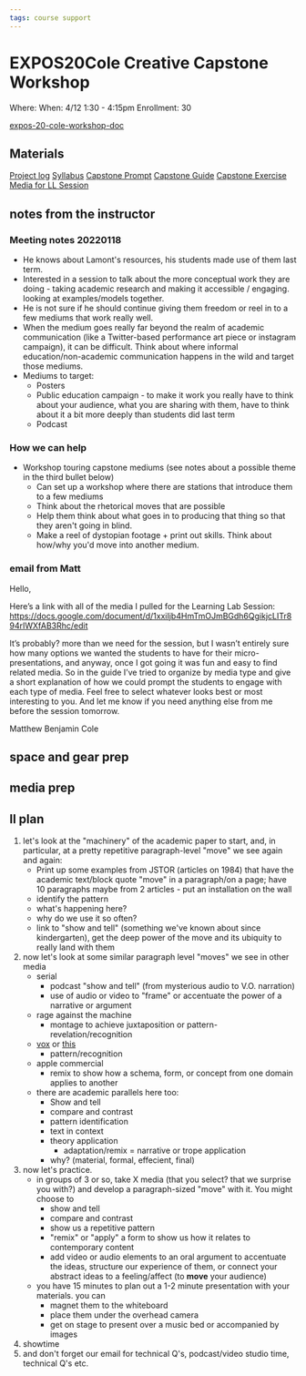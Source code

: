 ```yaml
---
tags: course support
---
```

# EXPOS20Cole Creative Capstone Workshop

Where:
When: 4/12 1:30 - 4:15pm
Enrollment: 30

[expos-20-cole-workshop-doc](/ltPxkmM6R3mGKgTw_P2HGA)

## Materials
[Project log](https://docs.google.com/document/d/1o3FOdjkXRKoDC_IAjD5-VnVFES9jU-vmNIKP5eT0ua8/edit#heading=h.nzo7qp86g0pw)
[Syllabus](https://airtable.com/appOgUGNrRPyW0xRm/tblF0oKLCPhK6TnAe/viwrviYbXixQ3fPBS/recQ5D2jlSJPYgWPI/flde6CJXApRaFoOpC/attIF6s54hdpK97HX?blocks=hide)
[Capstone Prompt](https://docs.google.com/document/d/1JyYx8ba9QNDGvn9MJamvcqZa5we3e6Fw/edit?usp=sharing&ouid=114907127237527380532&rtpof=true&sd=true)
[Capstone Guide](https://docs.google.com/document/d/1moajFFD9HUXJneqSDMSdoerg-qoCN5V-/edit?usp=sharing&ouid=114907127237527380532&rtpof=true&sd=true)
[Capstone Exercise](https://docs.google.com/presentation/d/1rXMIBQ03kXr78g5JzV8lmWV7rwJWEpXk/edit?usp=sharing&ouid=114907127237527380532&rtpof=true&sd=true)
[Media for LL Session](https://docs.google.com/document/d/1xxiIjb4HmTmOJmBGdh6QgikjcLITr894rIWXfAB3Rhc/edit)


## notes from the instructor
### Meeting notes 20220118
* He knows about Lamont's resources, his students made use of them last term.
* Interested in a session to talk about the more conceptual work they are doing - taking academic research and making it accessible / engaging. looking at examples/models together.
* He is not sure if he should continue giving them freedom or reel in to a few mediums that work really well.
* When the medium goes really far beyond the realm of academic communication (like a Twitter-based performance art piece or instagram campaign), it can be difficult. Think about where informal education/non-academic communication happens in the wild and target those mediums.
* Mediums to target:
    * Posters
    * Public education campaign - to make it work you really have to think about your audience, what you are sharing with them, have to think about it a bit more deeply than students did last term
    * Podcast

### How we can help
* Workshop touring capstone mediums (see notes about a possible theme in the third bullet below)
    * Can set up a workshop where there are stations that introduce them to a few mediums
    * Think about the rhetorical moves that are possible
    * Help them think about what goes in to producing that thing so that they aren't going in blind.
    * Make a reel of dystopian footage + print out skills. Think about how/why you'd move into another medium.

### email from Matt
Hello,

Here’s a link with all of the media I pulled for the Learning Lab Session: https://docs.google.com/document/d/1xxiIjb4HmTmOJmBGdh6QgikjcLITr894rIWXfAB3Rhc/edit

It’s probably? more than we need for the session, but I wasn’t entirely sure how many options we wanted the students to have for their micro-presentations, and anyway, once I got going it was fun and easy to find related media. So in the guide I’ve tried to organize by media type and give a short explanation of how we could prompt the students to engage with each type of media. Feel free to select whatever looks best or most interesting to you. And let me know if you need anything else from me before the session tomorrow.

Matthew Benjamin Cole

## space and gear prep
## media prep
## ll plan

1. let's look at the "machinery" of the academic paper to start, and, in particular, at a pretty repetitive paragraph-level "move" we see again and again:
    - Print up some examples from JSTOR (articles on 1984) that have the academic text/block quote "move" in a paragraph/on a page; have 10 paragraphs maybe from 2 articles - put an installation on the wall
    - identify the pattern
    - what's happening here?
    - why do we use it so often?
    - link to "show and tell" (something we've known about since kindergarten), get the deep power of the move and its ubiquity to really land with them 
2. now let's look at some similar paragraph level "moves" we see in other media
    - serial
        - podcast "show and tell" (from mysterious audio to V.O. narration)
        - use of audio or video to "frame" or accentuate the power of a narrative or argument
    - rage against the machine
        - montage to achieve juxtaposition or pattern-revelation/recognition
    - [vox](https://www.youtube.com/watch?v=Ml-ZP-_e_o4) or [this](https://www.youtube.com/watch?v=_V10kWLh71U)
        - pattern/recognition
    - apple commercial
        - remix to show how a schema, form, or concept from one domain applies to another
    - there are academic parallels here too:
        - Show and tell
        - compare and contrast
        - pattern identification
        - text in context
        - theory application 
            - adaptation/remix = narrative or trope application
        - why? (material, formal, effecient, final)
3. now let's practice.
    - in groups of 3 or so, take X media (that you select? that we surprise you with?) and develop a paragraph-sized "move" with it. You might choose to
        - show and tell
        - compare and contrast
        - show us a repetitive pattern
        - "remix" or "apply" a form to show us how it relates to contemporary content
        - add video or audio elements to an oral argument to accentuate the ideas, structure our experience of them, or connect your abstract ideas to a feeling/affect (to **move** your audience)
    - you have 15 minutes to plan out a 1-2 minute presentation with your materials. you can
        - magnet them to the whiteboard
        - place them under the overhead camera
        - get on stage to present over a music bed or accompanied by images
4. showtime
5. and don't forget our email for technical Q's, podcast/video studio time, technical Q's etc.
